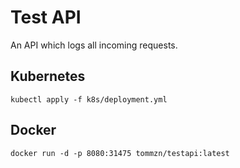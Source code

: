 # Test API
An API which logs all incoming requests.
## Kubernetes 
```
kubectl apply -f k8s/deployment.yml
```
## Docker
```
docker run -d -p 8080:31475 tommzn/testapi:latest
```

